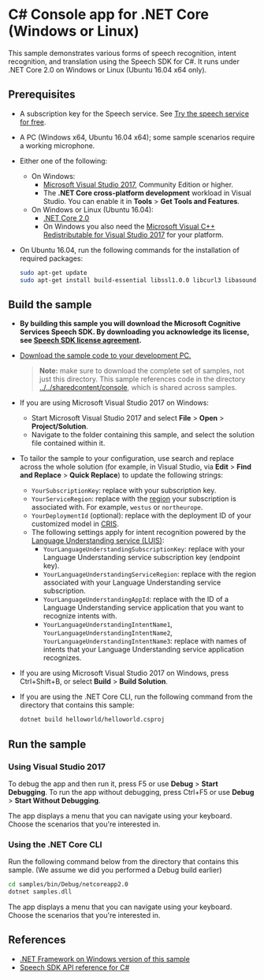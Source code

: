 # C# Console app for .NET Core (Windows or Linux)

This sample demonstrates various forms of speech recognition, intent recognition, and translation using the Speech SDK for C#.
It runs under .NET Core 2.0 on Windows or Linux (Ubuntu 16.04 x64 only).

## Prerequisites

* A subscription key for the Speech service. See [Try the speech service for free](https://docs.microsoft.com/azure/cognitive-services/speech-service/get-started).
* A PC (Windows x64, Ubuntu 16.04 x64); some sample scenarios require a working microphone.
* Either one of the following:
  * On Windows:
    * [Microsoft Visual Studio 2017](https://www.visualstudio.com/), Community Edition or higher.
    * The **.NET Core cross-platform development** workload in Visual Studio.
      You can enable it in **Tools** \> **Get Tools and Features**.
  * On Windows or Linux (Ubuntu 16.04):
    * [.NET Core 2.0](https://www.microsoft.com/net/download/dotnet-core/2.0)
    * On Windows you also need the [Microsoft Visual C++ Redistributable for Visual Studio 2017](https://support.microsoft.com/help/2977003/the-latest-supported-visual-c-downloads) for your platform.
* On Ubuntu 16.04, run the following commands for the installation of required packages:

  ```sh
  sudo apt-get update
  sudo apt-get install build-essential libssl1.0.0 libcurl3 libasound2 wget
  ```

## Build the sample

* **By building this sample you will download the Microsoft Cognitive Services Speech SDK. By downloading you acknowledge its license, see [Speech SDK license agreement](https://aka.ms/csspeech/license).**
* [Download the sample code to your development PC.](../../README.md#get-the-samples)

  > **Note:** make sure to download the complete set of samples, not just this directory.
  > This sample references code in the directory [../../sharedcontent/console](../../sharedcontent/console), which is shared across samples.

* If you are using Microsoft Visual Studio 2017 on Windows:
  * Start Microsoft Visual Studio 2017 and select **File** \> **Open** \> **Project/Solution**.
  * Navigate to the folder containing this sample, and select the solution file contained within it.
* To tailor the sample to your configuration, use search and replace across the whole solution (for example, in Visual Studio, via **Edit** \> **Find and Replace** \> **Quick Replace**) to update the following strings:

  * `YourSubscriptionKey`: replace with your subscription key.
  * `YourServiceRegion`: replace with the [region](https://aka.ms/csspeech/region) your subscription is associated with.
    For example, `westus` or `northeurope`.
  * `YourDeploymentId` (optional): replace with the deployment ID of your customized model in [CRIS](https://cris.ai).
  * The following settings apply for intent recognition powered by the [Language Understanding service (LUIS)](https://aka.ms/csspeech/luisdocs):
    * `YourLanguageUnderstandingSubscriptionKey`: replace with your Language Understanding service subscription key (endpoint key).
    * `YourLanguageUnderstandingServiceRegion`: replace with the region associated with your Language Understanding service subscription.
    * `YourLanguageUnderstandingAppId`: replace with the ID of a Language Understanding service application that you want to recognize intents with.
    * `YourLanguageUnderstandingIntentName1`, `YourLanguageUnderstandingIntentName2`, `YourLanguageUnderstandingIntentName3`: replace with names of intents that your Language Understanding service application recognizes.
* If you are using Microsoft Visual Studio 2017 on Windows, press Ctrl+Shift+B, or select **Build** \> **Build Solution**.
* If you are using the .NET Core CLI, run the following command from the directory that contains this sample:

  ```bash
  dotnet build helloworld/helloworld.csproj
  ```

## Run the sample

### Using Visual Studio 2017

To debug the app and then run it, press F5 or use **Debug** \> **Start Debugging**. To run the app without debugging, press Ctrl+F5 or use **Debug** \> **Start Without Debugging**.

The app displays a menu that you can navigate using your keyboard.
Choose the scenarios that you're interested in.

### Using the .NET Core CLI

Run the following command below from the directory that contains this sample.
(We assume we did you performed a Debug build earlier)

```bash
cd samples/bin/Debug/netcoreapp2.0
dotnet samples.dll
```

The app displays a menu that you can navigate using your keyboard.
Choose the scenarios that you're interested in.

## References

* [.NET Framework on Windows version of this sample](../../dotnet-windows/console)
* [Speech SDK API reference for C#](https://aka.ms/csspeech/csharpref)
